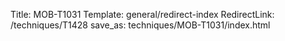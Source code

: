 Title: MOB-T1031
Template: general/redirect-index
RedirectLink: /techniques/T1428
save_as: techniques/MOB-T1031/index.html